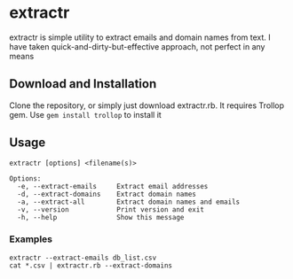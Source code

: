 # extractr
extractr is simple utility to extract emails and domain names from text. I have taken quick-and-dirty-but-effective approach, not perfect in any means

## Download and Installation

Clone the repository, or simply just download extractr.rb. It requires Trollop gem. Use `gem install trollop` to install it

## Usage

	extractr [options] <filename(s)>

	Options:
	  -e, --extract-emails     Extract email addresses
	  -d, --extract-domains    Extract domain names
	  -a, --extract-all        Extract domain names and emails
	  -v, --version            Print version and exit
	  -h, --help               Show this message

### Examples

	extractr --extract-emails db_list.csv
	cat *.csv | extractr.rb --extract-domains
 
